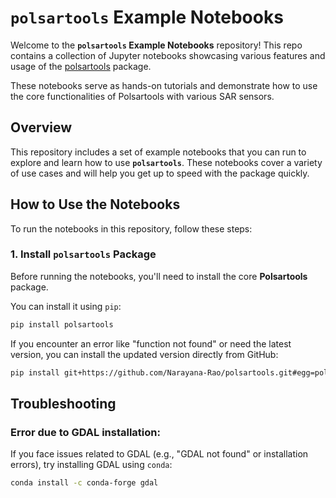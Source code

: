 # `polsartools` Example Notebooks

Welcome to the **`polsartools` Example Notebooks** repository! This repo contains a collection of Jupyter notebooks showcasing various features and usage of the [polsartools](https://github.com/Narayana-Rao/polsartools) package.

These notebooks serve as hands-on tutorials and demonstrate how to use the core functionalities of Polsartools with various SAR sensors.

## Overview

This repository includes a set of example notebooks that you can run to explore and learn how to use **`polsartools`**. These notebooks cover a variety of use cases and will help you get up to speed with the package quickly.

## How to Use the Notebooks

To run the notebooks in this repository, follow these steps:

### 1. Install **`polsartools`** Package

Before running the notebooks, you'll need to install the core **Polsartools** package. 

You can install it using `pip`:

```bash
pip install polsartools
```

If you encounter an error like "function not found" or need the latest version, you can install the updated version directly from GitHub:

```bash
pip install git+https://github.com/Narayana-Rao/polsartools.git#egg=polsartools
```

## Troubleshooting

### Error due to GDAL installation:
If you face issues related to GDAL (e.g., "GDAL not found" or installation errors), try installing GDAL using `conda`:

```bash
conda install -c conda-forge gdal